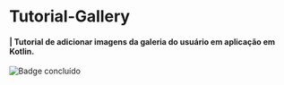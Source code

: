 # Tutorial-Gallery
#### | Tutorial de adicionar imagens da galeria do usuário em aplicação em Kotlin.

![Badge concluído](http://img.shields.io/static/v1?label=STATUS&message=CONCLUDED&color=524180FF&style=for-the-badge)
